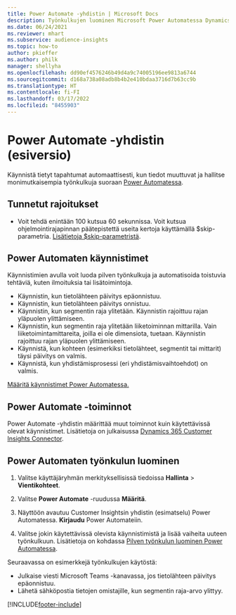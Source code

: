 ```yaml
---
title: Power Automate -yhdistin | Microsoft Docs
description: Työnkulkujen luominen Microsoft Power Automatessa Dynamics 365 Customer Insightsista.
ms.date: 06/24/2021
ms.reviewer: mhart
ms.subservice: audience-insights
ms.topic: how-to
author: pkieffer
ms.author: philk
manager: shellyha
ms.openlocfilehash: dd90ef4576246b49d4a9c74005196ee9813a6744
ms.sourcegitcommit: d168a738a08adb8b4b2e410bdaa3716d7b63cc9b
ms.translationtype: HT
ms.contentlocale: fi-FI
ms.lasthandoff: 03/17/2022
ms.locfileid: "8455903"
---
```

# <a name="power-automate-connector-preview"></a>Power Automate -yhdistin (esiversio)

Käynnistä tietyt tapahtumat automaattisesti, kun tiedot muuttuvat ja hallitse monimutkaisempia työnkulkuja suoraan [Power Automatessa](https://flow.microsoft.com/).

## <a name="known-limitations"></a>Tunnetut rajoitukset

- Voit tehdä enintään 100 kutsua 60 sekunnissa. Voit kutsua ohjelmointirajapinnan päätepistettä useita kertoja käyttämällä $skip-parametria. [Lisätietoja $skip-parametristä](/connectors/customerinsights/#get-items-from-an-entity).

## <a name="power-automate-triggers"></a>Power Automaten käynnistimet

Käynnistimien avulla voit luoda pilven työnkulkuja ja automatisoida toistuvia tehtäviä, kuten ilmoituksia tai lisätoimintoja. 

- Käynnistin, kun tietolähteen päivitys epäonnistuu. 
- Käynnistin, kun tietolähteen päivitys onnistuu.
- Käynnistin, kun segmentin raja ylitetään. Käynnistin rajoittuu rajan yläpuolen ylittämiseen.
- Käynnistin, kun segmentin raja ylitetään liiketoiminnan mittarilla. Vain liiketoimintamittareita, joilla ei ole dimensiota, tuetaan. Käynnistin rajoittuu rajan yläpuolen ylittämiseen.
- Käynnistä, kun kohteen (esimerkiksi tietolähteet, segmentit tai mittarit) täysi päivitys on valmis.
- Käynnistä, kun yhdistämisprosessi (eri yhdistämisvaihtoehdot) on valmis.

[Määritä käynnistimet Power Automatessa.](https://flow.microsoft.com/connectors/shared_customerinsights/dynamics-365-customer-insights-connector/)

## <a name="power-automate-actions"></a>Power Automate -toiminnot

Power Automate -yhdistin määrittää muut toiminnot kuin käytettävissä olevat käynnistimet. Lisätietoja on julkaisussa [Dynamics 365 Customer Insights Connector](/connectors/customerinsights/).

## <a name="create-a-power-automate-flow"></a>Power Automaten työnkulun luominen

1. Valitse käyttäjäryhmän merkityksellisissä tiedoissa **Hallinta** > **Vientikohteet**.

1. Valitse **Power Automate** -ruudussa **Määritä**.

1. Näyttöön avautuu Customer Insightsin yhdistin (esimatselu) Power Automatessa. **Kirjaudu** Power Automateiin.

1. Valitse jokin käytettävissä olevista käynnistimistä ja lisää vaiheita uuteen työnkulkuun. Lisätietoja on kohdassa [Pilven työnkulun luominen Power Automatessa](/power-automate/get-started-logic-flow).

Seuraavassa on esimerkkejä työnkulkujen käytöstä: 
- Julkaise viesti Microsoft Teams -kanavassa, jos tietolähteen päivitys epäonnistuu. 
- Lähetä sähköpostia tietojen omistajille, kun segmentin raja-arvo ylittyy.



[!INCLUDE[footer-include](../includes/footer-banner.md)]
